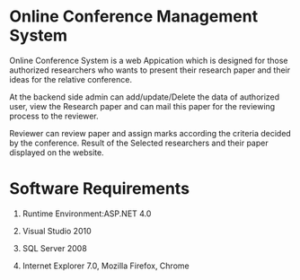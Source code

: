 # Online Conference Management System

Online Conference System is a web Appication which is designed for those authorized researchers who wants to present their research paper and their ideas for the relative conference.

At the backend side admin can add/update/Delete the data of authorized user, view the Research paper and can mail this paper for the reviewing process to the reviewer.

Reviewer can review paper and assign marks according the criteria decided by the conference.
Result of the Selected researchers and their paper displayed on the website.

# Software Requirements

  1. Runtime Environment:ASP.NET 4.0

  2. Visual Studio 2010

  3. SQL Server 2008

  4. Internet Explorer 7.0, Mozilla Firefox, Chrome


